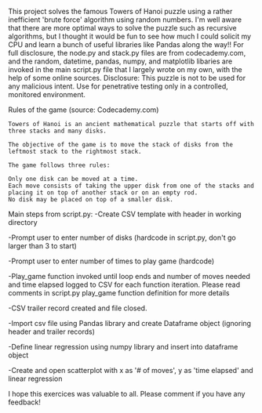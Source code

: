 This project solves the famous Towers of Hanoi puzzle using a rather inefficient 'brute force' algorithm using random numbers. I'm well aware that there are more optimal ways to solve the puzzle such as recursive algorithms, but I thought it would be fun to see how much I could solicit my CPU and learn a bunch of useful libraries like Pandas along the way!! For full disclosure, the node.py and stack.py files are from codecademy.com, and the random, datetime, pandas, numpy, and matplotlib libaries are invoked in the main script.py file that I largely wrote on my own, with the help of some online sources. Disclosure: This puzzle is not to be used for any malicious intent. Use for penetrative testing only in a controlled, monitored environment.

Rules of the game (source: Codecademy.com)

    Towers of Hanoi is an ancient mathematical puzzle that starts off with three stacks and many disks.

    The objective of the game is to move the stack of disks from the leftmost stack to the rightmost stack.

    The game follows three rules:

    Only one disk can be moved at a time.
    Each move consists of taking the upper disk from one of the stacks and placing it on top of another stack or on an empty rod.
    No disk may be placed on top of a smaller disk.
    
Main steps from script.py:
-Create CSV template with header in working directory

-Prompt user to enter number of disks (hardcode in script.py, don't go larger than 3 to start)

-Prompt user to enter number of times to play game (hardcode)

-Play_game function invoked until loop ends and number of moves needed and time elapsed logged to CSV for each function iteration. Please read comments in script.py play_game 
function definition for more details

-CSV trailer record created and file closed.

-Import csv file using Pandas library and create Dataframe object (ignoring header and trailer records)

-Define linear regression using numpy library and insert into dataframe object

-Create and open scatterplot with x as '# of moves', y as 'time elapsed' and linear regression

I hope this exercices was valuable to all. Please comment if you have any feedback!

